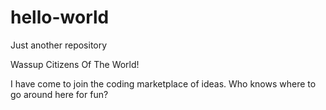 # hello-world
Just another repository

Wassup Citizens Of The World!

I have come to join the coding marketplace of ideas. 
Who knows where to go around here for fun?

